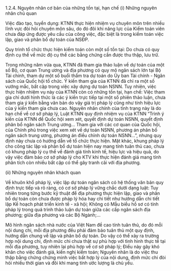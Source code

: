 1.2.4. Nguyên nhân cơ bản của những tồn tại, hạn chế
(i) Những nguyên nhân chủ quan

Việc đào tạo, tuyển dụng: KTNN thực hiện nhiệm vụ chuyên môn trên nhiều lĩnh vực đòi hỏi chuyên môn sâu, do đó đôi khi năng lực của Kiểm toán viên chưa đáp ứng được yêu cầu của công việc, đặc biệt là trong kiểm toán việc lập, giao và phân bổ dự toán của NSĐP.

Quy trình tổ chức thực hiện kiểm toán còn một số tồn tại: Do chưa có quy định cụ thể về mức độ cụ thể các bằng chứng cần được thu thập, lưu trữ.

Trong những năm vừa qua, KTNN đã tham gia thảo luận về dự toán của một số Bộ, cơ quan Trung ương và địa phương có quy mô ngân sách lớn tại Bộ Tài chính, tham dự một số buổi thẩm tra dự toán do Ủy ban Tài chính - Ngân sách của Quốc hội tổ chức. Ý kiến tham gia của KTNN đã chỉ ra một số vướng mắc, bất cập trong việc xây dựng dự toán NSNN.
Tuy nhiên, việc thực hiện nhiệm vụ này của KTNN còn có những tồn tại, hạn chế: Việc tham gia chỉ dưới hình thức là các ý kiến trực tiếp tại một số phiên thảo luận, chưa tham gia ý kiến bằng văn bản do vậy giá trị pháp lý cũng như tính hiệu lực của ý kiến tham gia chưa cao. Nguyên nhân chính của tình trạng này là do hạn chế về cơ sở pháp lý, Luật KTNN quy định nhiệm vụ của KTNN “Trình ý kiến của KTNN để Quốc hội xem xét, quyết định dự toán NSNN, quyết định phân bổ ngân sách Trung ương... Tham gia với các cơ quan của Quốc hội, của Chính phủ trong việc xem xét về dự toán NSNN, phương án phân bổ ngân sách trung ương, phương án điều chỉnh dự toán NSNN...”, nhưng quy định này chưa có hướng dẫn về tổ chức thực hiện.
Mặt khác, khung pháp lý cho công tác lập và phân bổ dự toán hiện nay mang tính tuân thủ cao, chưa có khung pháp lý cụ thể về đánh giá tính kinh tế, hiệu lực và hiệu quả, do vậy việc đảm bảo cơ sở pháp lý cho KTV khi thực hiện đánh giá mang tính phân tích còn nhiều bất cập có thể gây tranh cãi với địa phương.

(ii) Những nguyên nhân khách quan

Về khuôn khổ pháp lý, việc lập dự toán ngân sách có hệ thống văn bản quy định trực tiếp và rõ ràng, có cơ sở pháp lý vững chắc dưới dạng luật: Tuy nhiên trong từng bước kỹ thuật để địa phương thực hiện lập, giao và phân bổ dự toán còn chưa được pháp lý hóa hay chi tiết như hướng dẫn chi tiết lập Kế hoạch phát triển kinh tế - xã hội; Không có Mẫu biểu hồ sơ có tính pháp lý trong quá trình thảo luận dự toán giữa các cấp ngân sách địa phương; giữa địa phương và các Bộ Ngành;...

Mô hình ngân sách nhà nước của Việt Nam đề cao tính tuân thủ, do đó mỗi nội dung chi, mỗi địa phương đều phải đảm bảo tuân thủ một quy định, hướng dẫn chung về lập và phân bổ dự toán. Do vậy có thể xảy ra trường hợp nội dung chi, định mức chi chưa thật sự phù hợp với tình hình thực tế tại mỗi địa phương, tuy nhiên lại phù hợp về cơ sở pháp lý; Điều này gây khó khăn cho việc đánh giá, kiến nghị kiểm toán; Nguyên nhân là do việc thu thập bằng chứng chứng minh việc bất hợp lý của nội dung, định mức chi đòi hỏi nhiều thời gian và đôi khi mang tính ước lượng là chủ yếu.